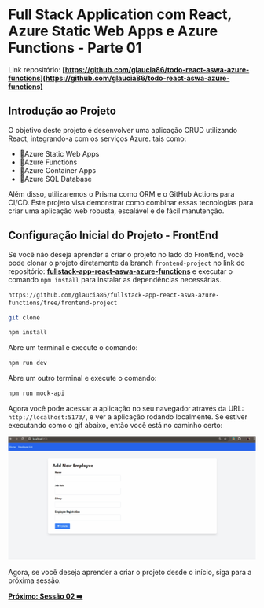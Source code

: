 # Full Stack Application com React, Azure Static Web Apps e Azure Functions - Parte 01

Link repositório: **[https://github.com/glaucia86/todo-react-aswa-azure-functions](https://github.com/glaucia86/todo-react-aswa-azure-functions)**

## Introdução ao Projeto

O objetivo deste projeto é desenvolver uma aplicação CRUD utilizando React, integrando-a com os serviços Azure. tais como:

- 🔹Azure Static Web Apps
- 🔹Azure Functions
- 🔹Azure Container Apps
- 🔹Azure SQL Database

Além disso, utilizaremos o Prisma como ORM e o GitHub Actions para CI/CD. Este projeto visa demonstrar como combinar essas tecnologias para criar uma aplicação web robusta, escalável e de fácil manutenção.

## Configuração Inicial do Projeto - FrontEnd

Se você não deseja aprender a criar o projeto no lado do FrontEnd, você pode clonar o projeto diretamente da branch `frontend-project` no 
link do repositório: **[fullstack-app-react-aswa-azure-functions](https://github.com/glaucia86/fullstack-app-react-aswa-azure-functions.git)** e executar o comando `npm install` para instalar as dependências necessárias.

```text
https://github.com/glaucia86/fullstack-app-react-aswa-azure-functions/tree/frontend-project
```

```bash
git clone
```

```bash
npm install
```

Abre um terminal e execute o comando:

```bash
npm run dev
```

Abre um outro terminal e execute o comando:

```bash
npm run mock-api
```

Agora você pode acessar a aplicação no seu navegador através da URL: `http://localhost:5173/`, e ver a aplicação rodando localmente. Se estiver executando como o gif abaixo, então você está no caminho certo:

![Frontend Project](../images/frontend-project.gif)

Agora, se você deseja aprender a criar o projeto desde o início, siga para a próxima sessão.

**[Próximo: Sessão 02 ➡️](02-session.md)**
